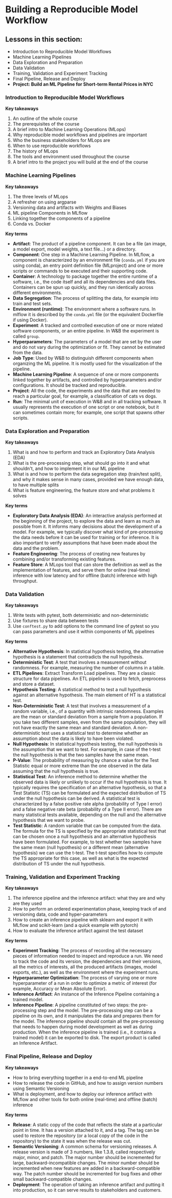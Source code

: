 # Building a Reproducible Model Workflow

## Lessons in this section:

- Introduction to Reproducible Model Workflows
- Machine Learning Pipelines
- Data Exploration and Preparation
- Data Validation
- Training, Validation and Experiment Tracking
- Final Pipeline, Release and Deploy
- **Project: Build an ML Pipeline for Short-term Rental Prices in NYC**

### Introduction to Reproducible Model Workflows

**Key takeaways**

1. An outline of the whole course
2. The prerequisites of the course
3. A brief intro to Machine Learning Operations (MLops)
4. Why reproducible model workflows and pipelines are important
5. Who the business stakeholders for MLops are
6. When to use reproducible workflows
7. The history of MLops
8. The tools and environment used throughout the course
9. A brief intro to the project you will build at the end of the course

### Machine Learning Pipelines

**Key takeaways**

1. The three levels of MLops
2. A refresher on using argparse
3. Versioning data and artifacts with Weights and Biases
4. ML pipeline Components in MLflow
5. Linking together the components of a pipeline
6. Conda vs. Docker

**Key terms**

- **Artifact**: The product of a pipeline component. It can be a file (an image, a model export, model weights, a text file...) or a directory.
- **Component**: One step in a Machine Learning Pipeline. In MLflow, a component is characterized by an environment file (``conda.yml`` if you are using conda), an entry point definition file (MLproject) and one or more scripts or commands to be executed and their supporting code.
- **Container**: A technology to package together the entire runtime of a software, i.e., the code itself and all its dependencies and data files. Containers can be spun up quickly, and they run identically across different environments.
- **Data Segregation**: The process of splitting the data, for example into train and test sets.
- **Environment (runtime)**: The environment where a software runs. In mlflow it is described by the ``conda.yml`` file (or the equivalent Dockerfile if using Docker).
- **Experiment**: A tracked and controlled execution of one or more related software components, or an entire pipeline. In W&B the experiment is called ``group``.
- **Hyperparameters**: The parameters of a model that are set by the user and do not vary during the optimization or fit. They cannot be estimated from the data.
- **Job Type**: Used by W&B to distinguish different components when organizing the ML pipeline. It is mostly used for the visualization of the pipeline.
- **Machine Learning Pipeline**: A sequence of one or more components linked together by artifacts, and controlled by hyperparameters and/or configurations. It should be tracked and reproducible.
- **Project**: All the code, the experiments and the data that are needed to reach a particular goal, for example, a classification of cats vs dogs.
- **Run**: The minimal unit of execution in W&B and in all tracking software. It usually represents the execution of one script or one notebook, but it can sometimes contain more; for example, one script that spawns other scripts.

### Data Exploration and Preparation

**Key takeaways**

1. What is and how to perform and track an Exploratory Data Analysis (EDA)
2. What is the pre-processing step, what should go into it and what shouldn't, and how to implement it in our ML pipeline
3. What is and how to perform the data segregation step (train/test split), and why it makes sense in many cases, provided we have enough data, to have multiple splits
4. What is feature engineering, the feature store and what problems it solves

**Key terms**

- **Exploratory Data Analysis (EDA)**: An interactive analysis performed at the beginning of the project, to explore the data and learn as much as possible from it. It informs many decisions about the development of a model. For example, we typically discover what kind of pre-processing the data needs before it can be used for training or for inference. It is also important to verify assumptions that have been made about the data and the problem.
- **Feature Engineering**: The process of creating new features by combining and/or transforming existing features.
- **Feature Store**: A MLops tool that can store the definition as well as the implementation of features, and serve them for online (real-time) inference with low latency and for offline (batch) inference with high throughput.


### Data Validation

**Key takeaways**

1. Write tests with pytest, both deterministic and non-deterministic
2. Use fixtures to share data between tests
3. Use ``conftest.py`` to add options to the command line of pytest so you can pass parameters and use it within components of ML pipelines

**Key terms**

- **Alternative Hypothesis**: In statistical hypothesis testing, the alternative hypothesis is a statement that contradicts the null hypothesis.
- **Deterministic Test**: A test that involves a measurement without randomness. For example, measuring the number of columns in a table.
- **ETL Pipelines**: Extract Transform Load pipelines. They are a classic structure for data pipelines. An ETL pipeline is used to fetch, preprocess and store a dataset.
- **Hypothesis Testing**: A statistical method to test a null hypothesis against an alternative hypothesis. The main element of HT is a statistical test.
- **Non-Deterministic Test**: A test that involves a measurement of a random variable, i.e., of a quantity with intrinsic randomness. Examples are the mean or standard deviation from a sample from a population. If you take two different samples, even from the same population, they will not have exactly the same mean and standard deviation. A non-deterministic test uses a statistical test to determine whether an assumption about the data is likely to have been violated.
- **Null Hypothesis**: In statistical hypothesis testing, the null hypothesis is the assumption that we want to test. For example, in case of the t-test the null hypothesis is that the two samples have the same mean.
- **P-Value**: The probability of measuring by chance a value for the Test Statistic equal or more extreme than the one observed in the data assuming that the null hypothesis is true.
- **Statistical Test**: An inference method to determine whether the observed data is likely or unlikely to occur if the null hypothesis is true. It typically requires the specification of an alternative hypothesis, so that a Test Statistic (TS) can be formulated and the expected distribution of TS under the null hypothesis can be derived. A statistical test is characterized by a false positive rate alpha (probability of Type I error) and a false negative rate beta (probability of a Type II error). There are many statistical tests available, depending on the null and the alternative hypothesis that we want to probe.
- **Test Statistic**: A random variable that can be computed from the data. The formula for the TS is specified by the appropriate statistical test that can be chosen once a null hypothesis and an alternative hypothesis have been formulated. For example, to test whether two samples have the same mean (null hypothesis) or a different mean (alternative hypothesis) we can use the t-test. The t-test specifies how to compute the TS appropriate for this case, as well as what is the expected distribution of TS under the null hypothesis.


### Training, Validation and Experiment Tracking

**Key takeaways**

1. The inference pipeline and the inference artifact: what they are and why are they used
2. How to perform an ordered experimentation phase, keeping track of and versioning data, code and hyper-parameters
3. How to create an inference pipeline with sklearn and export it with MLflow and scikit-learn (and a quick example with pytorch)
4. How to evaluate the inference artifact against the test dataset

**Key terms**

- **Experiment Tracking**: The process of recording all the necessary pieces of information needed to inspect and reproduce a run. We need to track the code and its version, the dependencies and their versions, all the metrics of interests, all the produced artifacts (images, model exports, etc.), as well as the environment where the experiment runs.
- **Hyperparameter Optimization**: The process of varying one or more hyperparameter of a run in order to optimize a metric of interest (for example, Accuracy or Mean Absolute Error).
- **Inference Artifact**: An instance of the Inference Pipeline containing a trained model.
- **Inference Pipeline**: A pipeline constituted of two steps: the pre-processing step and the model. The pre-processing step can be a pipeline on its own, and it manipulates the data and prepares them for the model. The inference pipeline should contain all the pre-processing that needs to happen during model development as well as during production. When the inference pipeline is trained (i.e., it contains a trained model) it can be exported to disk. The export product is called an Inference Artifact.

### Final Pipeline, Release and Deploy

**Key takeaways**

- How to bring everything together in a end-to-end ML pipeline
- How to release the code in GitHub, and how to assign version numbers using Semantic Versioning
- What is deployment, and how to deploy our inference artifact with MLflow and other tools for both online (real-time) and offline (batch) inference

**Key terms**

- **Release**: A static copy of the code that reflects the state at a particular point in time. It has a version attached to it, and a tag. The tag can be used to restore the repository (or a local copy of the code in the repository) to the state it was when the release was cut.
- **Semantic Versioning**: A common schema for versioning releases. A release version is made of 3 numbers, like 1.3.8, called respectively major, minor, and patch. The major number should be incremented for large, backward-incompatible changes. The minor number should be incremented when new features are added in a backward-compatible way. The patch number should be incremented for bug fixes and other small backward-compatible changes.
- **Deployment**: The operation of taking an inference artifact and putting it into production, so it can serve results to stakeholders and customers.